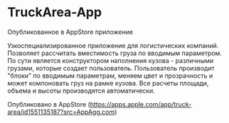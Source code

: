 # TruckArea-App
Опубликованное в AppStore приложение

Узкоспециализированное приложение для логистических компаний. Позволяет рассчитать вместимость груза по вводимым параметром. 
По сути является конструктором наполнения кузова - различными грузами, которые создает пользователь. 
Пользователь производит "блоки" по вводимым параметрам, меняем цвет и прозрачность и может компоновать груз на рамке кузова. 
Все расчеты площади, объема и высоты производятся автоматически.

Опубликовано в AppStore (https://apps.apple.com/app/truck-area/id1551135187?src=AppAgg.com)
